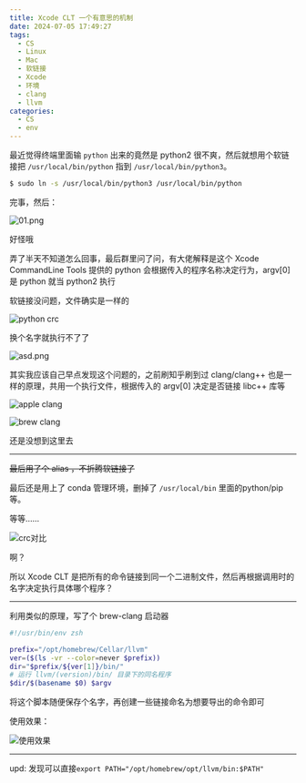 ```yaml
---
title: Xcode CLT 一个有意思的机制
date: 2024-07-05 17:49:27
tags:
  - CS
  - Linux
  - Mac
  - 软链接
  - Xcode
  - 环境
  - clang
  - llvm
categories:
  - CS
  - env
---
```


最近觉得终端里面输 `python` 出来的竟然是 python2 很不爽，然后就想用个软链接把 `/usr/local/bin/python` 指到 `/usr/local/bin/python3`。

```bash
$ sudo ln -s /usr/local/bin/python3 /usr/local/bin/python
```

完事，然后：

![01.png](xcode-python-environment-and-soft-link/01.png)

好怪哦

弄了半天不知道怎么回事，最后群里问了问，有大佬解释是这个 Xcode CommandLine Tools 提供的 python 会根据传入的程序名称决定行为，argv[0] 是 python 就当 python2 执行

软链接没问题，文件确实是一样的

![python crc](xcode-python-environment-and-soft-link/python-crc.png)

换个名字就执行不了了

![asd.png](xcode-python-environment-and-soft-link/asd.png)

其实我应该自己早点发现这个问题的，之前刷知乎刷到过 clang/clang++ 也是一样的原理，共用一个执行文件，根据传入的 argv[0] 决定是否链接 libc++ 库等

![apple clang](xcode-python-environment-and-soft-link/clang-crc.png)

![brew clang](xcode-python-environment-and-soft-link/brew-clang-crc.png)

还是没想到这里去

---

~~最后用了个 alias ，不折腾软链接了~~

最后还是用上了 conda 管理环境，删掉了 `/usr/local/bin` 里面的python/pip等。

等等……

![crc对比](xcode-python-environment-and-soft-link/both-crc.png)

啊？

所以 Xcode CLT 是把所有的命令链接到同一个二进制文件，然后再根据调用时的名字决定执行具体哪个程序？

---

利用类似的原理，写了个 brew-clang 启动器

```bash
#!/usr/bin/env zsh

prefix="/opt/homebrew/Cellar/llvm"
ver=($(ls -vr --color=never $prefix))
dir="$prefix/${ver[1]}/bin/"
# 运行 llvm/(version)/bin/ 目录下的同名程序
$dir/$(basename $0) $argv
```

将这个脚本随便保存个名字，再创建一些链接命名为想要导出的命令即可

使用效果：

![使用效果](xcode-python-environment-and-soft-link/brew-llvm.png)

---

upd: 发现可以直接`export PATH="/opt/homebrew/opt/llvm/bin:$PATH"`

